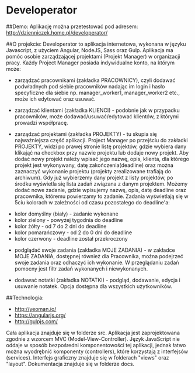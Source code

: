 # Developerator
##Demo:
Aplikację można przetestować pod adresem: http://dzienniczek.home.pl/developerator/

##O projekcie:
Developerator to aplikacja internetowa, wykonana w języku Javascript, z użyciem Angular, NodeJS, Sass oraz Gulp. 
Aplikacja ma pomóc osobie zarządzającej projektami (Projekt Manager) w organizacji pracy. Każdy Project Manager posiada indywidualne konto, na którym może:

- zarządzać pracownikami (zakładka PRACOWNICY), czyli dodawać podwładnych pod siebie pracowników nadając im login i hasło specyficzne dla siebie np. manager_worker1, manager_worker2 etc., może ich edytować oraz usuwać.

- zarządzać klientami (zakładka KLIENCI) - podobnie jak w przypadku pracowników, może dodawać/usuwać/edytować klientów, z którymi prowadzi współpracę.

- zarządzać projektami (zakładka PROJEKTY) - tu skupia się najważniejsza część aplikacji. Project Manager po przejściu do zakładki PROJEKTY, widzi po prawej stronie listę projektów, gdzie wybiera dany klikająć na checkbox przy nazwie projektu lub dodaje nowy projekt. Aby dodać nowy projekt należy wpisać jego nazwę, opis,  klienta, dla którego projekt jest wykonywany, datę zakończenia(deadline) oraz można zaznaczyć wykonanie projektu (projekty zrealizowane trafiają do archiwum). Gdy już wybierzemy dany projekt z listy projektów, po środku wyświetla się lista zadań związana z danym projektem. Możemy dodać nowe zadanie, gdzie wpisujemy nazwę, opis, datę deadline oraz pracownika, któremu powierzamy to zadanie. Zadania wyświetlają się w 5ciu kolorach w zależności od czasu pozostałego do deadline'a:
* kolor domyślny (biały) - zadanie wykonane
* kolor zielony - powyżej tygodnia do deadline
* kolor żółty - od 7 do 2 dni do deadline
* kolor pomarańczowy - od 2 do 0 dni do deadline
* kolor czerwony - deadline został przekroczony

- podglądać swoje zadania (zakładka MOJE ZADANIA) - w zakładce MOJE ZADANIA, dostępnej również dla Pracownika, można podejrzeć swoje zadania oraz odhaczyć ich wykonanie. W przeglądaniu zadań pomocny jest filtr zadań wykonanych i niewykonanych.

- dodawać notatki (zakładka NOTATKI) - podgląd, dodawanie, edycja i usuwanie notatek. Opcja dostępna dla wszystkich użytkowników.


##Technologia:
* http://yeoman.io/
* https://angularjs.org/
* http://gulpjs.com/

Cała aplikacja znajduje się w folderze src.
Aplikacja jest zaprojektowana zgodnie z wzorcem MVC (Model-View-Controller). Język JavaScript nie oddaje w sposób bezpośredni komponentowości tej aplikacji, jednak łatwo można wyodrębnić komponenty (controllers), które korzystają z interfejsów (services). Interfejs graficzny znajduje się w folderach "views" oraz "layout".
Dokumentacja znajduje się w folderze docs.



